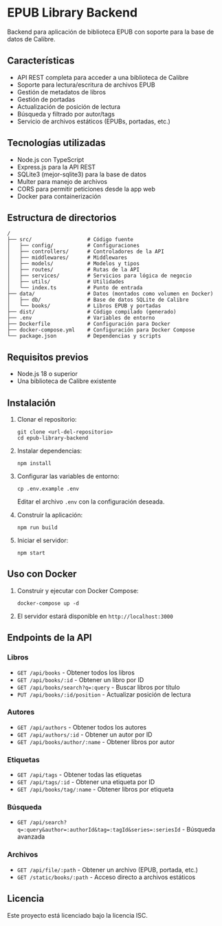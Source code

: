 # EPUB Library Backend

Backend para aplicación de biblioteca EPUB con soporte para la base de datos de Calibre.

## Características

- API REST completa para acceder a una biblioteca de Calibre
- Soporte para lectura/escritura de archivos EPUB
- Gestión de metadatos de libros
- Gestión de portadas
- Actualización de posición de lectura
- Búsqueda y filtrado por autor/tags
- Servicio de archivos estáticos (EPUBs, portadas, etc.)

## Tecnologías utilizadas

- Node.js con TypeScript
- Express.js para la API REST
- SQLite3 (mejor-sqlite3) para la base de datos
- Multer para manejo de archivos
- CORS para permitir peticiones desde la app web
- Docker para containerización

## Estructura de directorios

```
/
├── src/                  # Código fuente
│   ├── config/           # Configuraciones
│   ├── controllers/      # Controladores de la API
│   ├── middlewares/      # Middlewares
│   ├── models/           # Modelos y tipos
│   ├── routes/           # Rutas de la API
│   ├── services/         # Servicios para lógica de negocio
│   ├── utils/            # Utilidades
│   └── index.ts          # Punto de entrada
├── data/                 # Datos (montados como volumen en Docker)
│   ├── db/               # Base de datos SQLite de Calibre
│   └── books/            # Libros EPUB y portadas
├── dist/                 # Código compilado (generado)
├── .env                  # Variables de entorno
├── Dockerfile            # Configuración para Docker
├── docker-compose.yml    # Configuración para Docker Compose
└── package.json          # Dependencias y scripts
```

## Requisitos previos

- Node.js 18 o superior
- Una biblioteca de Calibre existente

## Instalación

1. Clonar el repositorio:
   ```
   git clone <url-del-repositorio>
   cd epub-library-backend
   ```

2. Instalar dependencias:
   ```
   npm install
   ```

3. Configurar las variables de entorno:
   ```
   cp .env.example .env
   ```
   Editar el archivo `.env` con la configuración deseada.

4. Construir la aplicación:
   ```
   npm run build
   ```

5. Iniciar el servidor:
   ```
   npm start
   ```

## Uso con Docker

1. Construir y ejecutar con Docker Compose:
   ```
   docker-compose up -d
   ```

2. El servidor estará disponible en `http://localhost:3000`

## Endpoints de la API

### Libros

- `GET /api/books` - Obtener todos los libros
- `GET /api/books/:id` - Obtener un libro por ID
- `GET /api/books/search?q=:query` - Buscar libros por título
- `PUT /api/books/:id/position` - Actualizar posición de lectura

### Autores

- `GET /api/authors` - Obtener todos los autores
- `GET /api/authors/:id` - Obtener un autor por ID
- `GET /api/books/author/:name` - Obtener libros por autor

### Etiquetas

- `GET /api/tags` - Obtener todas las etiquetas
- `GET /api/tags/:id` - Obtener una etiqueta por ID
- `GET /api/books/tag/:name` - Obtener libros por etiqueta

### Búsqueda

- `GET /api/search?q=:query&author=:authorId&tag=:tagId&series=:seriesId` - Búsqueda avanzada

### Archivos

- `GET /api/file/:path` - Obtener un archivo (EPUB, portada, etc.)
- `GET /static/books/:path` - Acceso directo a archivos estáticos

## Licencia

Este proyecto está licenciado bajo la licencia ISC.
